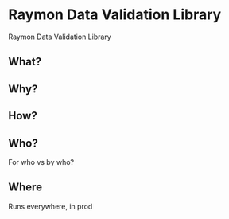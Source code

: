 # Raymon Data Validation Library
Raymon Data Validation Library

## What?

## Why?

## How?

## Who?
For who vs by who?

## Where
Runs everywhere, in prod